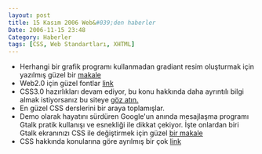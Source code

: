 ```yaml
---
layout: post
title: 15 Kasım 2006 Web&#039;den haberler
Date: 2006-11-15 23:48
Category: Haberler
tags: [CSS, Web Standartları, XHTML]
---
```


-   Herhangi bir grafik programı kullanmadan gradiant resim oluşturmak
    için yazılmış güzel bir [makale][]
-   Web2.0 için güzel fontlar [link][]
-   CSS3.0 hazırlıkları devam ediyor, bu konu hakkında daha ayrıntılı
    bilgi almak istiyorsanız bu siteye [göz atın.][]
-   En güzel CSS derslerini bir araya toplamışlar.
-   Demo olarak hayatını sürdüren Google'un anında mesajlaşma programı
    Gtalk pratik kullanışı ve esnekliği ile dikkat çekiyor. İşte
    onlardan biri Gtalk ekranınızı CSS ile değiştirmek için güzel [bir     makale][]
-   CSS hakkında konularına göre ayrılmış bir çok [link][1]


  [makale]: http://alistapart.com/articles/supereasyblendys
  [link]: http://www.modernlifeisrubbish.co.uk/article/great-fonts-for-web-2.0
  [göz atın.]: http://www.css3.info/
  [bir makale]: http://muffinresearch.co.uk/archives/2006/04/17/create-your-own-google-talk-theme-using-css/
  [1]: http://veerle.duoh.com/index.php/blog/links/
